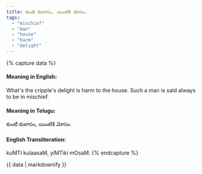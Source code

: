 ```yaml
---
title: కుంటి కులాసం, యింటికి మోసం.
tags:
  - "mischief"
  - "man"
  - "house"
  - "harm"
  - "delight"
---
```


{% capture data %}
#### Meaning in English:
What's the cripple's delight is harm to the house.
Such a man is said always to be in mischief.

#### Meaning in Telugu:
కుంటి కులాసం, యింటికి మోసం.

#### English Transliteration:
kuMTi kulaasaM, yiMTiki mOsaM.
{% endcapture %}

<div class="notice">{{ data | markdownify }}</div>

